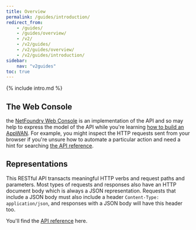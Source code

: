 ```yaml
---
title: Overview
permalink: /guides/introduction/
redirect_from:
    - /guides/
    - /guides/overview/
    - /v2/
    - /v2/guides/
    - /v2/guides/overview/
    - /v2/guides/introduction/
sidebar:
    nav: "v2guides"
toc: true
---
```


{% include intro.md %}

## The Web Console

the [NetFoundry Web Console](https://nfconsole.io/) is an implementation of the API and so may help to express the model of the API while you're learning [how to build an AppWAN](/v2/guides/hello-world/). For example, you might inspect the HTTP requests sent from your browser if you're unsure how to automate a particular action and need a hint for searching [the API reference](/v2/reference/).

## Representations

This RESTful API transacts meaningful HTTP verbs and request paths and parameters. Most types of requests and responses also have an HTTP document body which is always a JSON representation. Requests that include a JSON body must also include a header `Content-Type: application/json`, and responses with a JSON body will have this header too.

You'll find the [API reference](/v2/reference/) here.
